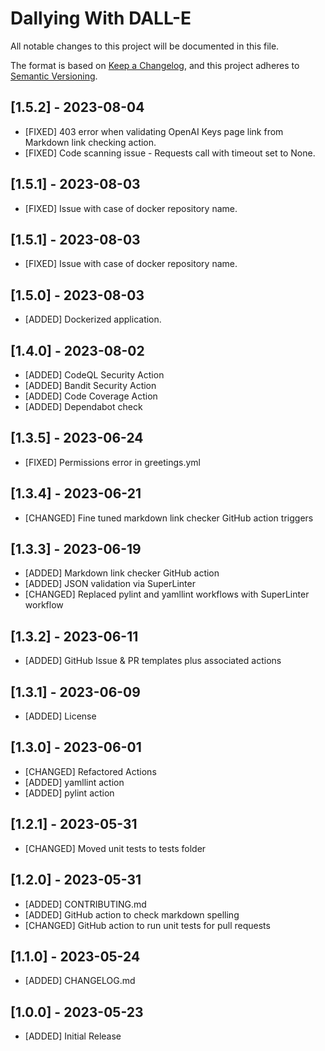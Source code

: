 # Dallying With DALL-E

All notable changes to this project will be documented in this file.

The format is based on [Keep a Changelog](https://keepachangelog.com/en/1.0.0/),
and this project adheres to [Semantic Versioning](https://semver.org/spec/v2.0.0.html).

## [1.5.2] - 2023-08-04
- [FIXED] 403 error when validating OpenAI Keys page link from Markdown link checking action.
- [FIXED] Code scanning issue - Requests call with timeout set to None.

## [1.5.1] - 2023-08-03
- [FIXED] Issue with case of docker repository name.

## [1.5.1] - 2023-08-03
- [FIXED] Issue with case of docker repository name.

## [1.5.0] - 2023-08-03
- [ADDED] Dockerized application.

## [1.4.0] - 2023-08-02
- [ADDED] CodeQL Security Action
- [ADDED] Bandit Security Action
- [ADDED] Code Coverage Action
- [ADDED] Dependabot check

## [1.3.5] - 2023-06-24
- [FIXED] Permissions error in greetings.yml

## [1.3.4] - 2023-06-21
- [CHANGED] Fine tuned markdown link checker GitHub action triggers

## [1.3.3] - 2023-06-19
- [ADDED] Markdown link checker GitHub action
- [ADDED] JSON validation via SuperLinter
- [CHANGED] Replaced pylint and yamllint workflows with SuperLinter workflow

## [1.3.2] - 2023-06-11

- [ADDED] GitHub Issue & PR templates plus associated actions

## [1.3.1] - 2023-06-09

- [ADDED] License

## [1.3.0] - 2023-06-01

- [CHANGED] Refactored Actions
- [ADDED] yamllint action
- [ADDED] pylint action

## [1.2.1] - 2023-05-31
- [CHANGED] Moved unit tests to tests folder

## [1.2.0] - 2023-05-31

- [ADDED] CONTRIBUTING.md
- [ADDED] GitHub action to check markdown spelling
- [CHANGED] GitHub action to run unit tests for pull requests

## [1.1.0] - 2023-05-24

- [ADDED] CHANGELOG.md

## [1.0.0] - 2023-05-23

- [ADDED] Initial Release
